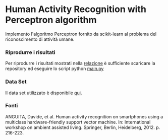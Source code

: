 # Human Activity Recognition with Perceptron algorithm

Implemento l'algoritmo Perceptron fornito da scikit-learn al problema del riconoscimento di attività umane.

### Riprodurre i risultati

Per riprodurre i risultati mostrati nella [relazione](RelazioneAI.pdf) è sufficiente scaricare la repository ed eseguire lo script python [main.py](main.py)

### Data Set

Il data set utilizzato è disponibile [qui](http://archive.ics.uci.edu/ml/datasets/Human+Activity+Recognition+Using+Smartphones).

### Fonti

ANGUITA, Davide, et al. Human activity recognition on smartphones using a multiclass hardware-friendly support vector machine. In: International workshop on ambient assisted living. Springer, Berlin, Heidelberg, 2012. p. 216-223.
